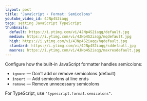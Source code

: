 ```yaml
---
layout: post
title: "JavaScript › Format: Semicolons"
youtube_video_id: 4JNp4S2iaqg
tags: setting JavaScript TypeScript
thumbnails:
  default: https://i.ytimg.com/vi/4JNp4S2iaqg/default.jpg
  medium: https://i.ytimg.com/vi/4JNp4S2iaqg/mqdefault.jpg
  high: https://i.ytimg.com/vi/4JNp4S2iaqg/hqdefault.jpg
  standard: https://i.ytimg.com/vi/4JNp4S2iaqg/sddefault.jpg
  maxres: https://i.ytimg.com/vi/4JNp4S2iaqg/maxresdefault.jpg
---
```


Configure how the built-in JavaScript formatter handles semicolons:

- `ignore` — Don't add or remove semicolons (default)
- `insert` — Add semicolons at line ends
- `remove` — Remove unnecessary semicolons

For TypeScript, use `"typescript.format.semicolons"`.
